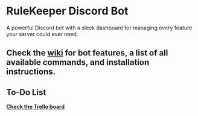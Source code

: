 # RuleKeeper Discord Bot

A powerful Discord bot with a sleek dashboard for managing every feature your server could ever need.

## Check the [wiki](https://github.com/Wesley-Playz/RuleKeeper-Bot/wiki) for bot features, a list of all available commands, and installation instructions.

## To-Do List

[**Check the Trello board**](https://trello.com/b/rVCkIgc5/rulekeeper-features)
